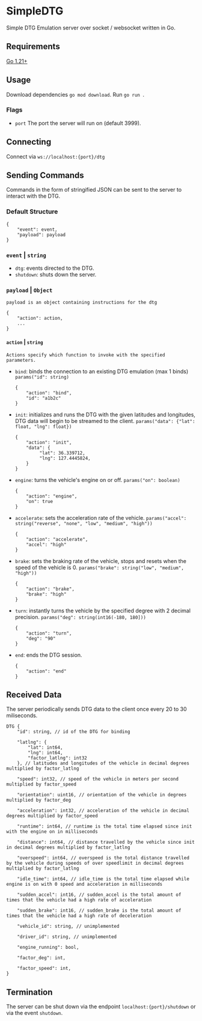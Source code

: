 # SimpleDTG

Simple DTG Emulation server over socket / websocket written in Go.

## Requirements

[Go 1.21+](https://go.dev/doc/install)

## Usage

Download dependencies `go mod download`.
Run `go run `.

### Flags

-   `port` The port the server will run on (default 3999).

## Connecting

Connect via `ws://localhost:{port}/dtg`

## Sending Commands

Commands in the form of stringified JSON can be sent to the server to interact with the DTG.

### Default Structure

```
{
    "event": event,
    "payload": payload
}
```

### `event` | `string`

-   `dtg`: events directed to the DTG.
-   `shutdown`: shuts down the server.

### `payload` | `Object`

    payload is an object containing instructions for the dtg

```
{
    "action": action,
    ...
}
```

#### `action` | `string`

    Actions specify which function to invoke with the specified parameters.

-   `bind`: binds the connection to an existing DTG emulation (max 1 binds) `params("id": string)`

    ```
    {
        "action": "bind",
        "id": "a1b2c"
    }
    ```

-   `init`: initializes and runs the DTG with the given latitudes and longitudes, DTG data will begin to be streamed to the client. `params("data": {"lat": float, "lng": float})`
    ```
    {
        "action": "init",
        "data": {
             "lat": 36.339712,
             "lng": 127.4445824,
        }
    }
    ```
-   `engine`: turns the vehicle's engine on or off. `params("on": boolean)`
    ```
    {
        "action": "engine",
        "on": true
    }
    ```
-   `accelerate`: sets the acceleration rate of the vehicle. `params("accel": string("reverse", "none", "low", "medium", "high"))`
    ```
    {
        "action": "accelerate",
        "accel": "high"
    }
    ```
-   `brake`: sets the braking rate of the vehicle, stops and resets when the speed of the vehicle is 0. `params("brake": string("low", "medium", "high"))`
    ```
    {
        "action": "brake",
        "brake": "high"
    }
    ```
-   `turn`: instantly turns the vehicle by the specified degree with 2 decimal precision. `params("deg": string(int16(-180, 180]))`
    ```
    {
        "action": "turn",
        "deg": "90"
    }
    ```
-   `end`: ends the DTG session.
    ```
    {
        "action": "end"
    }
    ```

## Received Data

The server periodically sends DTG data to the client once every 20 to 30 miliseconds.

```
DTG {
    "id": string, // id of the DTG for binding

    "latlng": {
        "lat": int64,
        "lng": int64,
        "factor_latlng": int32
    }, // latitudes and longitudes of the vehicle in decimal degrees multiplied by factor_latlng

    "speed": int32, // speed of the vehicle in meters per second multiplied by factor_speed

    "orientation": uint16, // orientation of the vehicle in degrees multiplied by factor_deg

    "acceleration": int32, // acceleration of the vehicle in decimal degrees multiplied by factor_speed

    "runtime": int64, // runtime is the total time elapsed since init with the engine on in milliseconds

    "distance": int64, // distance travelled by the vehicle since init in decimal degrees multiplied by factor_latlng

    "overspeed": int64, // overspeed is the total distance travelled by the vehicle during speeds of over speedlimit in decimal degrees multiplied by factor_latlng

    "idle_time": int64, // idle_time is the total time elapsed while engine is on with 0 speed and acceleration in milliseconds

    "sudden_accel": int16, // sudden_accel is the total amount of times that the vehicle had a high rate of acceleration

    "sudden_brake": int16, // sudden_brake is the total amount of times that the vehicle had a high rate of deceleration

    "vehicle_id": string, // unimplemented

    "driver_id": string, // unimplemented

    "engine_running": bool,

    "factor_deg": int,

    "factor_speed": int,
}
```

## Termination

The server can be shut down via the endpoint `localhost:{port}/shutdown` or via the event `shutdown`.
